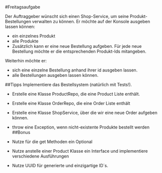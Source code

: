#Freitagsaufgabe

Der Auftraggeber wünscht sich einen Shop-Service, um seine Produkt-Bestellungen verwalten zu können.
Er möchte auf der Konsole ausgeben lassen können:

- ein einzelnes Produkt
- alle Produkte
- Zusätzlich kann er eine neue Bestellung aufgeben. Für jede neue Bestellung möchte er die entsprechenden Produkt-Ids mitangeben.

Weiterhin möchte er:

- sich eine einzelne Bestellung anhand ihrer id ausgeben lassen.
- alle Bestellungen ausgeben lassen können.

##Tipps
Implementiere das Bestellsystem (natürlich mit Tests!).

- Erstelle eine Klasse ProductRepo, die eine Product Liste enthält.
- Erstelle eine Klasse OrderRepo, die eine Order Liste enthält
- Erstelle eine Klasse ShopService, über die wir eine neue Order aufgeben können.
- throw eine Exception, wenn nicht-existente Produkte bestellt werden
##Bonus

- Nutze für die get Methoden ein Optional
- Nutze anstelle einer Product Klasse ein Interface und implementiere verschiedene Ausführungen
- Nutze UUID für generierte und einzigartige ID´s.